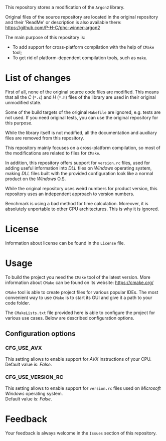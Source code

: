 This repository stores a modification of the `Argon2` library.

Original files of the source repository are located in the original repository 
and their 'ReadMe' or description is also available there: 
https://github.com/P-H-C/phc-winner-argon2  

The main purpose of this repository is:
- To add support for cross-platform compilation with the help of `CMake` tool;
- To get rid of platform-dependent compilation tools, such as `make`.

# List of changes

First of all, none of the original source code files are modified. This means 
that all the _C_ (`*.c`) and _H_ (`*.h`) files of the library are used in their 
original unmodified state.

Some of the build targets of the original `Makefile` are ignored, e.g. tests 
are not used. If you need original tests, you can use the original repository 
for this purpose.

While the library itself is not modified, all the documentation and auxiliary 
files are removed from this repository.

This repository mainly focuses on a cross-platform compilation, so most of the 
modifications are related to files for `CMake`.

In addition, this repository offers support for `version.rc` files, used for 
adding useful information into _DLL_ files on _Windows_ operating system, 
making _DLL_ files built with the provided configuration look like a normal 
product on the _Windows_ O.S.  

While the original repository uses weird numbers 
for product version, this repository uses an independent approach to version 
numbers.

Benchmark is using a bad method for time calculation. Moreover, it is 
absolutely unportable to other CPU architectures. This is why it is ignored.

# License

Information about license can be found in the `License` file.

# Usage

To build the project you need the `CMake` tool of the latest version.
More information about `CMake` can be found on its website: https://cmake.org/

`CMake` tool is able to create project files for various popular IDEs. The most 
convenient way to use `CMake` is to start its GUI and give it a path to your 
code folder.

The `CMakeLists.txt` file provided here is able to configure the project for 
various use cases. Below are described configuration options.  

## Configuration options

### CFG_USE_AVX

This setting allows to enable support for _AVX_ instructions of your CPU.  
Default value is: _False_.  

### CFG_USE_VERSION_RC

This setting allows to enable support for `version.rc` files used on _Microsoft 
Windows_ operating system.  
Default value is: _False_.

# Feedback

Your feedback is always welcome in the `Issues` section of this repository.
